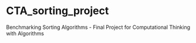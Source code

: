 # CTA_sorting_project
Benchmarking Sorting Algorithms - Final Project for Computational Thinking with Algorithms
